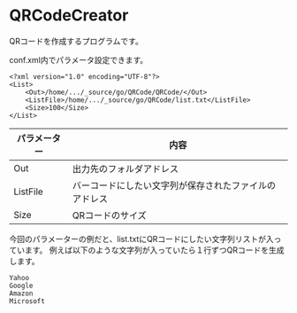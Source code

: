 # QRCodeCreator
QRコードを作成するプログラムです。

conf.xml内でパラメータ設定できます。

```
<?xml version="1.0" encoding="UTF-8"?>
<List>
	<Out>/home/.../_source/go/QRCode/QRCode/</Out>
	<ListFile>/home/.../_source/go/QRCode/list.txt</ListFile>
	<Size>100</Size>
</List>
```
|パラメーター|内容|
|----|----|
|Out|出力先のフォルダアドレス|
|ListFile|バーコードにしたい文字列が保存されたファイルのアドレス|
|Size|QRコードのサイズ|


今回のパラメーターの例だと、list.txtにQRコードにしたい文字列リストが入っています。
例えば以下のような文字列が入っていたら１行ずつQRコードを生成します。
```
Yahoo
Google
Amazon
Microsoft
```
